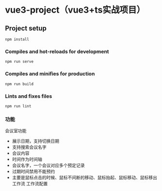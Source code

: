 # vue3-project（vue3+ts实战项目）

## Project setup
```
npm install
```

### Compiles and hot-reloads for development
```
npm run serve
```

### Compiles and minifies for production
```
npm run build
```

### Lints and fixes files
```
npm run lint
```

### 功能
会议室功能
+ 展示日期，支持切换日期
+ 支持搜索会议名字
+ 会议内容
+ 时间作为时间轴
+ 会议名字，一个会议对应多个预定记录
+ 过期时间禁用不能预约
+ 主要是鼠标点击的时候、鼠标不间断的移动、鼠标抬起、鼠标移动、鼠标移出
工作流
工作流配置
